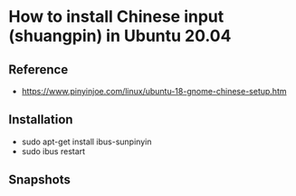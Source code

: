 # How to install Chinese input (shuangpin) in Ubuntu 20.04

## Reference
  - https://www.pinyinjoe.com/linux/ubuntu-18-gnome-chinese-setup.htm

## Installation
  - sudo apt-get install ibus-sunpinyin
  - sudo ibus restart

## Snapshots
